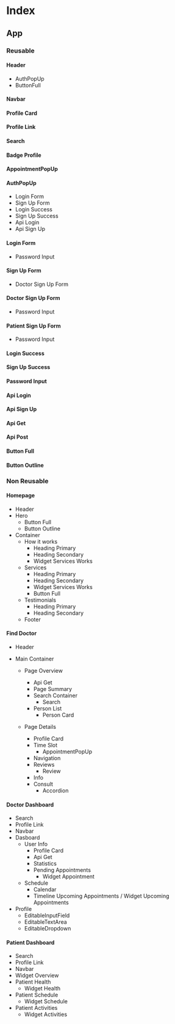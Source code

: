 # Index

## App

### Reusable

#### Header

- AuthPopUp
- ButtonFull

#### Navbar

#### Profile Card

#### Profile Link

#### Search

#### Badge Profile

#### AppointmentPopUp

#### AuthPopUp

- Login Form
- Sign Up Form
- Login Success
- Sign Up Success
- Api Login
- Api Sign Up

#### Login Form

- Password Input

#### Sign Up Form

- Doctor Sign Up Form

#### Doctor Sign Up Form

- Password Input

#### Patient Sign Up Form

- Password Input

#### Login Success

#### Sign Up Success

#### Password Input

#### Api Login

#### Api Sign Up

#### Api Get

#### Api Post

#### Button Full

#### Button Outline

<!-- Non reusable -->

### Non Reusable

#### Homepage

- Header
- Hero
  - Button Full
  - Button Outline
- Container
  - How it works
    - Heading Primary
    - Heading Secondary
    - Widget Services Works
  - Services
    - Heading Primary
    - Heading Secondary
    - Widget Services Works
    - Button Full
  - Testimonials
    - Heading Primary
    - Heading Secondary
  - Footer

#### Find Doctor

- Header

- Main Container

  - Page Overview

    - Api Get
    - Page Summary
    - Search Container
      - Search
    - Person List
      - Person Card

  - Page Details
    - Profile Card
    - Time Slot
      - AppointmentPopUp
    - Navigation
    - Reviews
      - Review
    - Info
    - Consult
      - Accordion

#### Doctor Dashboard

- Search
- Profile Link
- Navbar
- Dasboard
  - User Info
    - Profile Card
    - Api Get
    - Statistics
    - Pending Appointments
      - Widget Appointment
  - Schedule
    - Calendar
    - Timeline Upcoming Appointments / Widget Upcoming Appointments
- Profile
  - EditableInputField
  - EditableTextArea
  - EditableDropdown

#### Patient Dashboard

- Search
- Profile Link
- Navbar
- Widget Overview
- Patient Health
  - Widget Health
- Patient Schedule
  - Widget Schedule
- Patient Activities
  - Widget Activities
